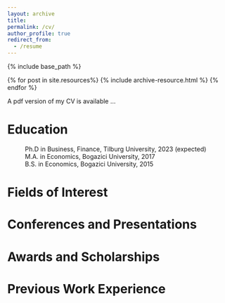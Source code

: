 ```yaml
---
layout: archive
title: 
permalink: /cv/
author_profile: true
redirect_from:
  - /resume
---
```


{% include base_path %}

{% for post in site.resources%}
  {% include archive-resource.html %}
{% endfor %}

A pdf version of my CV is available ...

Education
======

<p style="margin-left: 40px">Ph.D in Business, Finance, Tilburg University, 2023 (expected)
<br>M.A. in Economics, Bogazici University, 2017
<br>B.S. in Economics, Bogazici University, 2015</p>



Fields of Interest
======

Conferences and Presentations
======

Awards and Scholarships
======

Previous Work Experience
======
